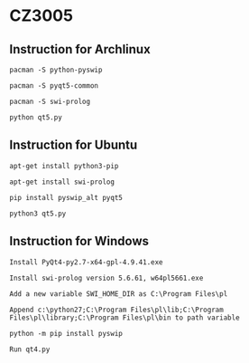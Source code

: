 # CZ3005

## Instruction for Archlinux
`pacman -S python-pyswip`

`pacman -S pyqt5-common`

`pacman -S swi-prolog`

`python qt5.py`


## Instruction for Ubuntu
`apt-get install python3-pip`

`apt-get install swi-prolog`

`pip install pyswip_alt pyqt5`

`python3 qt5.py`


## Instruction for Windows 
`Install PyQt4-py2.7-x64-gpl-4.9.41.exe`

`Install swi-prolog version 5.6.61, w64pl5661.exe`

`Add a new variable SWI_HOME_DIR as C:\Program Files\pl`

`Append c:\python27;C:\Program Files\pl\lib;C:\Program Files\pl\library;C:\Program Files\pl\bin to path variable`

`python -m pip install pyswip`

`Run qt4.py`

